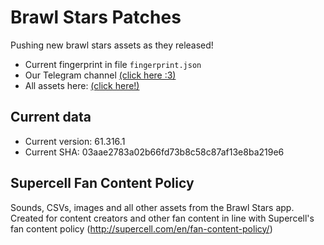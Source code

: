 # Brawl Stars Patches
Pushing new brawl stars assets as they released!
* Current fingerprint in file `fingerprint.json`
* Our Telegram channel [(click here :3)](https://t.me/bsdatabase)
* All assets here: [(click here!)](https://github.com/tailsjs/brawl-stars-assets)

## Current data
* Current version: 61.316.1
* Current SHA: 03aae2783a02b66fd73b8c58c87af13e8ba219e6

## Supercell Fan Content Policy
Sounds, CSVs, images and all other assets from the Brawl Stars app. Created for content creators and other fan content in line with Supercell's fan content policy (http://supercell.com/en/fan-content-policy/)